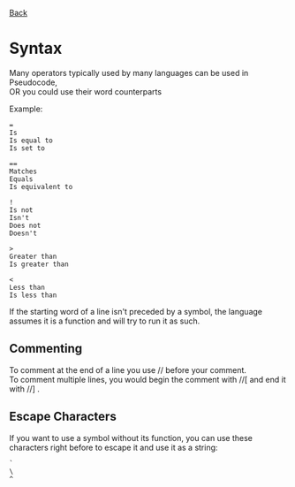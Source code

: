 [Back](/wiki/lang)  
# Syntax

Many operators typically used by many languages can be used in Pseudocode,  
OR you could use their word counterparts

Example:

	=
	Is  
	Is equal to  
	Is set to
	
	==
	Matches  
	Equals  
	Is equivalent to  
	
	!
	Is not  
	Isn't  
	Does not  
	Doesn't  
	
	>
	Greater than  
	Is greater than  
	
	<
	Less than  
	Is less than  


If the starting word of a line isn't preceded by a symbol, the language assumes it is a function and will try to run it as such.

## Commenting

To comment at the end of a line you use     //     before your comment.  
To comment multiple lines, you would begin the comment with     //[     and end it with     //]     .  

## Escape Characters

If you want to use a symbol without its function, you can use these characters right before to escape it and use it as a string:

	`
	\
	^